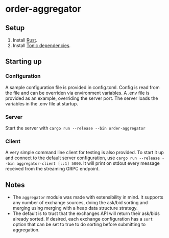 # order-aggregator
## Setup
1. Install [Rust](https://rustup.rs/).
2. Install [Tonic dependencies](https://github.com/hyperium/tonic#getting-started).

## Starting up
### Configuration
A sample configuration file is provided in config.toml. Config is read from the file and can be overriden via environment variables. A .env file is provided as an example, overriding the server port. The server loads the variables in the .env file at startup.

### Server
Start the server with `cargo run --release --bin order-aggregator`

### Client
A very simple command line client for testing is also provided. To start it up and connect to the default server configuration, use `cargo run --release --bin aggregator-client [::1] 5000`. It will print on stdout every message received from the streaming GRPC endpoint.

## Notes
- The `aggregator` module was made with extensibility in mind. It supports any number of exchange sources, doing the ask/bid sorting and merging using merging with a heap data structure strategy.
- The default is to trust that the exchanges API will return their ask/bids already sorted. If desired, each exchange configuration has a `sort` option that can be set to true to do sorting before submitting to aggregation.

